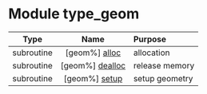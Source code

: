 # Module type_geom

| Type | Name | Purpose |
| :--: | :--: | :---------- |
| subroutine | [geom%] [alloc](https://github.com/benjaminmenetrier/bump-standalone/tree/master/src/type_geom.F90#L115) | allocation |
| subroutine | [geom%] [dealloc](https://github.com/benjaminmenetrier/bump-standalone/tree/master/src/type_geom.F90#L141) | release memory |
| subroutine | [geom%] [setup](https://github.com/benjaminmenetrier/bump-standalone/tree/master/src/type_geom.F90#L190) | setup geometry |
